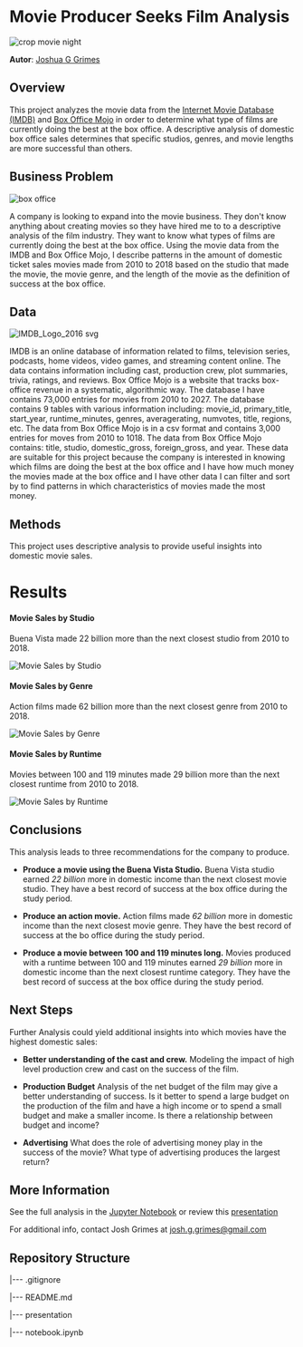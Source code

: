 # Movie Producer Seeks Film Analysis

![crop movie night](https://github.com/user-attachments/assets/6dbff912-977c-4880-8c51-0f47dd23c785)

__Autor__: [Joshua G Grimes](https://www.linkedin.com/in/joshua-g-grimes/)

## Overview
This project analyzes the movie data from the [Internet Movie Database (IMDB)](https://www.imdb.com/) and [Box Office Mojo](https://www.boxofficemojo.com/) in order to determine what type of films are currently doing the best at the box office. A descriptive analysis of domestic box office sales determines that specific studios, genres, and movie lengths are more successful than others.

## Business Problem
![box office](https://github.com/user-attachments/assets/9d252eae-7f4b-42be-8d18-3011211a7bf6)

A company is looking to expand into the movie business. They don't know anything about creating movies so they have hired me to to a descriptive analysis of the film industry. They want to know what types of films are currently doing the best at the box office. Using the movie data from the IMDB and Box Office Mojo, I describe patterns in the amount of domestic ticket sales movies made from 2010 to 2018 based on the studio that made the movie, the movie genre, and the length of the movie as the definition of success at the box office.

## Data
![IMDB_Logo_2016 svg](https://github.com/user-attachments/assets/664caea3-8c33-487c-acc8-b0f3f6a3f191)

IMDB is an online database of information related to films, television series, podcasts, home videos, video games, and streaming content online. The data contains information including cast, production crew, plot summaries, trivia, ratings, and reviews. Box Office Mojo is a website that tracks box-office revenue in a systematic, algorithmic way. The database I have contains 73,000 entries for movies from 2010 to 2027. The database contains 9 tables with various information including: movie_id, primary_title, start_year, runtime_minutes, genres, averagerating, numvotes, title, regions, etc. The data from Box Office Mojo is in a csv format and contains 3,000 entries for moves from 2010 to 1018. The data from Box Office Mojo contains: title, studio, domestic_gross, foreign_gross, and year. These data are suitable for this project because the company is interested in knowing which films are doing the best at the box office and I have how much money the movies made at the box office and I have other data I can filter and sort by to find patterns in which characteristics of movies made the most money.

## Methods
This project uses descriptive analysis to provide useful insights into domestic movie sales. 

# Results
#### Movie Sales by Studio
Buena Vista made 22 billion more than the next closest studio from 2010 to 2018. 

![Movie Sales by Studio](https://github.com/user-attachments/assets/b53aa472-7c4d-4fee-83cc-23ff4d7e21dd)

#### Movie Sales by Genre
Action films made 62 billion more than the next closest genre from 2010 to 2018. 

![Movie Sales by Genre](https://github.com/user-attachments/assets/9c9d9810-3e02-4e0e-a857-a49e600ba038)

#### Movie Sales by Runtime
Movies between 100 and 119 minutes made 29 billion more than the next closest runtime from 2010 to 2018. 

![Movie Sales by Runtime](https://github.com/user-attachments/assets/5a78de86-9e31-46b1-9a5f-bd11e25ba8ea)

## Conclusions
This analysis leads to three recommendations for the company to produce. 

- __Produce a movie using the Buena Vista Studio.__ Buena Vista studio earned *22 billion* more in domestic income than the next closest movie studio.  They have a best record of success at the box office during the study period.

- __Produce an action movie.__ Action films made *62 billion* more in domestic income than the next closest movie genre.  They have the best record of success at the bo office during the study period. 

- __Produce a movie between 100 and 119 minutes long.__ Movies produced with a runtime between 100 and 119 minutes earned *29 billion* more in domestic income than the next closest runtime category.  They have the best record of success at the box office during the study period. 

## Next Steps
Further Analysis could yield additional insights into which movies have the highest domestic sales: 

- __Better understanding of the cast and crew.__ Modeling the impact of high level production crew and cast on the success of the film. 

- __Production Budget__ Analysis of the net budget of the film may give a better understanding of success. Is it better to spend a large budget on the production of the film and have a high income or to spend a small budget and make a smaller income.  Is there a relationship between budget and income? 

- __Advertising__  What does the role of advertising money play in the success of the movie?  What type of advertising produces the largest return? 

## More Information

See the full analysis in the [Jupyter Notebook](https://github.com/josh-g-grimes/Film-Review/blob/main/notebook.ipynb) or review this [presentation](https://github.com/josh-g-grimes/Film-Review/blob/main/film_presentation.pdf)

For additional info, contact Josh Grimes at josh.g.grimes@gmail.com

## Repository Structure

|--- .gitignore

|--- README.md

|--- presentation

|--- notebook.ipynb


